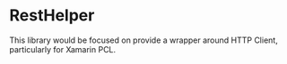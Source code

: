 # RestHelper
This library would be focused on provide a wrapper around HTTP Client, particularly for Xamarin PCL.
